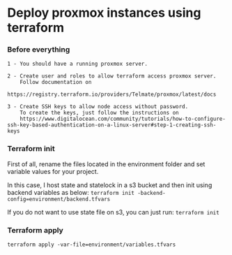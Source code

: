 # Deploy proxmox instances using terraform

### Before everything
    1 - You should have a running proxmox server.

    2 - Create user and roles to allow terraform access proxmox server.
        Follow documentation on
        https://registry.terraform.io/providers/Telmate/proxmox/latest/docs

    3 - Create SSH keys to allow node access without password.
        To create the keys, just follow the instructions on
        https://www.digitalocean.com/community/tutorials/how-to-configure-ssh-key-based-authentication-on-a-linux-server#step-1-creating-ssh-keys

### Terraform init
First of all, rename the files located in the environment folder and set variable values for your project.

In this case, I host state and statelock in a s3 bucket and then init using backend variables as below:
`terraform init -backend-config=environment/backend.tfvars`

If you do not want to use state file on s3, you can just run: 
`terraform init`

### Terraform apply

`terraform apply -var-file=environment/variables.tfvars`